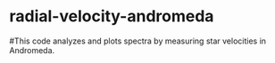 # radial-velocity-andromeda
#This code analyzes and plots spectra by measuring star velocities in Andromeda. 

